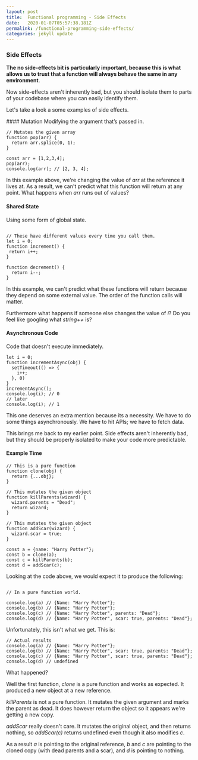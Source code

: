 ```yaml
---
layout: post
title:  Functional programming - Side Effects
date:   2020-01-07T05:57:38.181Z
permalink: /functional-programming-side-effects/
categories: jekyll update
---
```

### Side Effects

**The no side-effects bit is particularly important, because this is what allows us to trust that a function will always behave the same in any environment**. 

Now side-effects aren't inherently bad, but you should isolate them to parts of your codebase where you can easily identify them.

Let's take a look a some examples of side effects.

#### Mutation
Modifying the argument that’s passed in.
```
// Mutates the given array
function pop(arr) {
  return arr.splice(0, 1);
}

const arr = [1,2,3,4];
pop(arr);
console.log(arr); // [2, 3, 4]; 
```

In this example above, we're changing the value of *arr* at the reference it lives at. As a result, we can't predict what this function will return at any point. What happens when *arr* runs out of values?

#### Shared State
Using some form of global state.
```

// These have different values every time you call them.
let i = 0;
function increment() {
 return i++;
}

function decrement() {
  return i--;
}
```
In this example, we can't predict what these functions will return because they depend on some external value. The order of the function calls will matter.

Furthermore what happens if someone else changes the value of *i*? Do you feel like googling what *string++* is?

#### Asynchronous Code
Code that doesn't execute immediately.
```
let i = 0;
function incrementAsync(obj) {
  setTimeout(() => {
    i++;
  }, 0)
}
incrementAsync();
console.log(i); // 0
// later
console.log(i); // 1
```
This one deserves an extra mention because its a necessity. We have to do some things asynchronously. We have to hit APIs; we have to fetch data.

This brings me back to my earlier point. Side effects aren't inherently bad, but they should be properly isolated to make your code more predictable.

#### Example Time
```
// This is a pure function
function clone(obj) {
  return {...obj};
}

// This mutates the given object
function killParents(wizard) {
  wizard.parents = "Dead";
  return wizard;
}

// This mutates the given object
function addScar(wizard) {
  wizard.scar = true;
}

const a = {name: "Harry Potter"};
const b = clone(a);
const c = killParents(b);
const d = addScar(c);
```
Looking at the code above, we would expect it to produce the following:
```

// In a pure function world.

console.log(a) // {Name: "Harry Potter"};
console.log(b) // {Name: "Harry Potter"};
console.log(c) // {Name: "Harry Potter", parents: "Dead"};
console.log(d) // {Name: "Harry Potter", scar: true, parents: "Dead"};
```

Unfortunately, this isn't what we get. This is:
```
// Actual results
console.log(a) // {Name: "Harry Potter"};
console.log(b) // {Name: "Harry Potter", scar: true, parents: "Dead"};
console.log(c) // {Name: "Harry Potter", scar: true, parents: "Dead"};
console.log(d) // undefined
```

What happened?

Well the first function, *clone* is a pure function and works as expected. It produced a new object at a new reference.

*killParents* is not a pure function. It mutates the given argument and marks the parent as dead. It does however return the object so it appears we're getting a new copy.

*addScar* really doesn't care. It mutates the original object, and then returns nothing, so *addScar(c)* returns undefined even though it also modifies *c*.

As a result *a* is pointing to the original reference, *b* and *c* are pointing to the cloned copy (with dead parents and a scar), and *d* is pointing to nothing.

